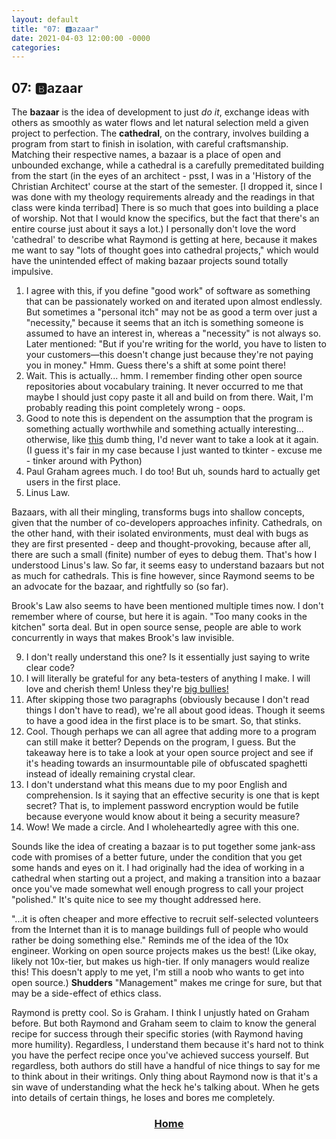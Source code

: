 ```yaml
---	
layout: default	
title: "07: 🅱️azaar"	
date: 2021-04-03 12:00:00 -0000	
categories:	
---
```


## 07: 🅱️azaar

The **bazaar** is the idea of development to just _do it_, exchange ideas with others as smoothly as water flows and let natural selection meld a given project to perfection. The **cathedral**, on the contrary, involves building a program from start to finish in isolation, with careful craftsmanship. Matching their respective names, a bazaar is a place of open and unbounded exchange, while a cathedral is a carefully premeditated building from the start (in the eyes of an architect - psst, I was in a 'History of the Christian Architect' course at the start of the semester. \[I dropped it, since I was done with my theology requirements already and the readings in that class were kinda terribad\] There is so much that goes into building a place of worship. Not that I would know the specifics, but the fact that there's an entire course just about it says a lot.)
I personally don't love the word 'cathedral' to describe what Raymond is getting at here, because it makes me want to say "lots of thought goes into cathedral projects," which would have the unintended effect of making bazaar projects sound totally impulsive.

1. I agree with this, if you define "good work" of software as something that can be passionately worked on and iterated upon almost endlessly. But sometimes a "personal itch" may not be as good a term over just a "necessity," because it seems that an itch is something someone is assumed to have an interest in, whereas a "necessity" is not always so. Later mentioned: "But if you're writing for the world, you have to listen to your customers—this doesn't change just because they're not paying you in money." Hmm. Guess there's a shift at some point there!
2. Wait. This is actually... hmm. I remember finding other open source repositories about vocabulary training. It never occurred to me that maybe I should just copy paste it all and build on from there. Wait, I'm probably reading this point completely wrong - oops.
5. Good to note this is dependent on the assumption that the program is something actually worthwhile and something actually interesting... otherwise, like [this](https://github.com/Nuolong/novlos-tools) dumb thing, I'd never want to take a look at it again. (I guess it's fair in my case because I just wanted to tkinter - excuse me - tinker around with Python)
6. Paul Graham agrees much. I do too! But uh, sounds hard to actually get users in the first place.
8. Linus Law.

Bazaars, with all their mingling, transforms bugs into shallow concepts, given that the number of co-developers approaches infinity. Cathedrals, on the other hand, with their isolated environments, must deal with bugs as they are first presented - deep and thought-provoking, because after all, there are such a small (finite) number of eyes to debug them. That's how I understood Linus's law. So far, it seems easy to understand bazaars but not as much for cathedrals. This is fine however, since Raymond seems to be an advocate for the bazaar, and rightfully so (so far).

Brook's Law also seems to have been mentioned multiple times now. I don't remember where of course, but here it is again. "Too many cooks in the kitchen" sorta deal. But in open source sense, people are able to work concurrently in ways that makes Brook's law invisible.

9. I don't really understand this one? Is it essentially just saying to write clear code?
10. I will literally be grateful for any beta-testers of anything I make. I will love and cherish them! Unless they're [big bullies](https://stop-irc-bullying.info/stop)[!](https://start-irc-bullying.org/start/)
11. After skipping those two paragraphs (obviously because I don't read things I don't have to read), we're all about good ideas. Though it seems to have a good idea in the first place is to be smart. So, that stinks.
13. Cool. Though perhaps we can all agree that adding more to a program can still make it better? Depends on the program, I guess. But the takeaway here is to take a look at your open source project and see if it's heading towards an insurmountable pile of obfuscated spaghetti instead of ideally remaining crystal clear.
17. I don't understand what this means due to my poor English and comprehension. Is it saying that an effective security is one that is kept secret? That is, to implement password encryption would be futile because everyone would know about it being a security measure?
18. Wow! We made a circle. And I wholeheartedly agree with this one.

Sounds like the idea of creating a bazaar is to put together some jank-ass code with promises of a better future, under the condition that you get some hands and eyes on it. I had originally had the idea of working in a cathedral when starting out a project, and making a transition into a bazaar once you've made somewhat well enough progress to call your project "polished." It's quite nice to see my thought addressed here.

"...it is often cheaper and more effective to recruit self-selected volunteers from the Internet than it is to manage buildings full of people who would rather be doing something else." Reminds me of the idea of the 10x engineer. Working on open source projects makes us the best! (Like okay, likely not 10x-tier, but makes us high-tier. If only managers would realize this! This doesn't apply to me yet, I'm still a noob who wants to get into open source.) **Shudders** "Management" makes me cringe for sure, but that may be a side-effect of ethics class.

Raymond is pretty cool. So is Graham. I think I unjustly hated on Graham before. But both Raymond and Graham seem to claim to know the general recipe for success through their specific stories (with Raymond having more humility). Regardless, I understand them because it's hard not to think you have the perfect recipe once you've achieved success yourself. But regardless, both authors do still have a handful of nice things to say for me to think about in their writings. Only thing about Raymond now is that it's a sin wave of understanding what the heck he's talking about. When he gets into details of certain things, he loses and bores me completely.

### [<center>Home</center>](https://nuolong.github.io/hacker-blog/)
